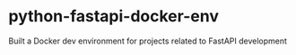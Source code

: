 # python-fastapi-docker-env
Built a Docker dev environment for projects related to FastAPI development
